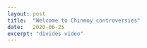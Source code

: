 ```yaml
---
layout: post
title:  "Welcome to Chinmoy controversies"
date:   2020-06-25
excerpt: "divides video"
---
```

